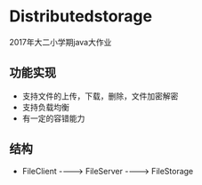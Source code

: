 # Distributedstorage
2017年大二小学期java大作业

## 功能实现
* 支持文件的上传，下载，删除，文件加密解密
* 支持负载均衡
* 有一定的容错能力

## 结构

* FileClient ----> FileServer ----> FileStorage
